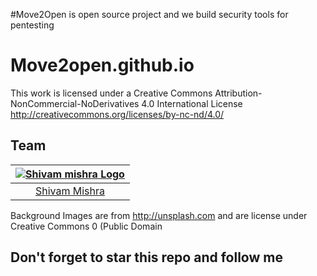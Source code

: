 #Move2Open is open source project and we build security tools for pentesting


# Move2open.github.io
This work is licensed under a Creative Commons Attribution-NonCommercial-NoDerivatives 4.0 International License http://creativecommons.org/licenses/by-nc-nd/4.0/



## Team

|[![Shivam mishra Logo](https://avatars1.githubusercontent.com/u/46820509?s=50)](https://alphaqx.github.io/shivam)|
| :-: |
| [Shivam Mishra](https://github.com/AlphaQx) |



Background Images are from http://unsplash.com and are license under Creative Commons 0 (Public Domain


## Don't forget to star this repo and follow me 
